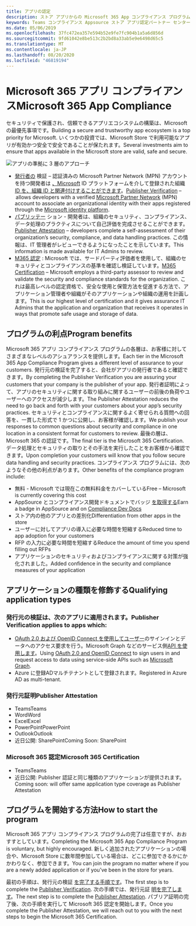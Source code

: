 ```yaml
---
title: アプリの認定
description: ストア アプリからの Microsoft 365 App コンプライアンス プログラムについて説明します。
keywords: Teams コンプライアンス Appsource ストア アプリ認定パートナー センター
ms.date: 05/06/2019
ms.openlocfilehash: 37fc472ea357e594b52e9fe7fc904b1a5a6d856d
ms.sourcegitcommit: 9fd61042e8be513c2b2bd8a33ab5e9e6498d65c5
ms.translationtype: MT
ms.contentlocale: ja-JP
ms.lasthandoff: 08/20/2020
ms.locfileid: "46819194"
---
```

# <a name="microsoft-365-app-compliance"></a><span data-ttu-id="1067f-104">Microsoft 365 アプリ コンプライアンス</span><span class="sxs-lookup"><span data-stu-id="1067f-104">Microsoft 365 App Compliance</span></span> 

<span data-ttu-id="1067f-105">セキュリティで保護され、信頼できるアプリエコシステムの構築は、Microsoft の最優先事項です。</span><span class="sxs-lookup"><span data-stu-id="1067f-105">Building a secure and trustworthy app ecosystem is a top priority for Microsoft.</span></span> <span data-ttu-id="1067f-106">いくつかの投資では、Microsoft Store で利用可能なアプリが有効かつ安全で安全であることが保たれます。</span><span class="sxs-lookup"><span data-stu-id="1067f-106">Several investments aim to ensure that apps available in the Microsoft store are valid, safe and secure.</span></span> 

  ![アプリの準拠に 3 層のアプローチ](../../../../assets/images/Three_Tiers.png) 

-   <span data-ttu-id="1067f-108">[発行者の](https://docs.microsoft.com/azure/active-directory/develop/publisher-verification-overview)  検証 – 認証済みの Microsoft Partner Network (MPN) アカウントを持つ開発者は [、Microsoft](https://partner.microsoft.com/membership) ID プラットフォームを介して登録された組織 [ID を、組織 ID と関連付けすることができます](https://docs.microsoft.com/azure/active-directory/develop/)。</span><span class="sxs-lookup"><span data-stu-id="1067f-108">[Publisher Verification](https://docs.microsoft.com/azure/active-directory/develop/publisher-verification-overview)  –  allows developers with a verified [Microsoft Partner Network](https://partner.microsoft.com/membership) (MPN) account to associate an organizational identity with their apps registered through the [Microsoft identity platform](https://docs.microsoft.com/azure/active-directory/develop/).</span></span>
-   <span data-ttu-id="1067f-109">[パブリッテー](https://docs.microsoft.com/microsoft-365-app-certification/docs/enterprise-app-attestation-guide) ション - 開発者は、組織のセキュリティ、コンプライアンス、データ処理のプラクティスについて自己評価を完成させることができます。</span><span class="sxs-lookup"><span data-stu-id="1067f-109">[Publisher Attestation](https://docs.microsoft.com/microsoft-365-app-certification/docs/enterprise-app-attestation-guide) – developers complete a self-assessment of their organization’s security, compliance, and data handling practices.</span></span> <span data-ttu-id="1067f-110">この情報は、IT 管理者がレビューできるようになったことを示しています。</span><span class="sxs-lookup"><span data-stu-id="1067f-110">This information is made available for IT Admins to review.</span></span> 
-   <span data-ttu-id="1067f-111">[M365 認定](https://docs.microsoft.com/microsoft-365-app-certification/docs/enterprise-app-certification-guide) : Microsoft では、サードパーティ評価者を使用して、組織のセキュリティとコンプライアンスの基準を確認し検証しています。</span><span class="sxs-lookup"><span data-stu-id="1067f-111">[M365 Certification](https://docs.microsoft.com/microsoft-365-app-certification/docs/enterprise-app-certification-guide) – Microsoft employs a third-party assessor to review and validate the security and compliance standards for the organization.</span></span> <span data-ttu-id="1067f-112">これは最高レベルの認定資格で、安全な使用と保管方法を促進する方法で、アプリケーション管理者や組織がそのアプリケーションや組織の運用を計画します。</span><span class="sxs-lookup"><span data-stu-id="1067f-112">This is our highest level of certification and it gives assurance IT Admins that the application and organization that receives it operates in ways that promote safe usage and storage of data.</span></span>


## <a name="program-benefits"></a><span data-ttu-id="1067f-113">プログラムの利点</span><span class="sxs-lookup"><span data-stu-id="1067f-113">Program benefits</span></span>

<span data-ttu-id="1067f-114">Microsoft 365 アプリ コンプライアンス プログラムの各層は、お客様に対してさまざまなレベルのアシュアランスを提供します。</span><span class="sxs-lookup"><span data-stu-id="1067f-114">Each tier in the Microsoft 365 App Compliance Program gives a different level of assurance to your customers.</span></span> <span data-ttu-id="1067f-115">発行元の検証を完了すると、会社がアプリの発行者であると確認できます。</span><span class="sxs-lookup"><span data-stu-id="1067f-115">By completing the Publisher Verification you are assuring your customers that your company is the publisher of your app.</span></span> <span data-ttu-id="1067f-116">発行者証明によって、アプリのセキュリティに関する取り組みに関するユーザーの前後の負荷やユーザーへのアクセスが減少します。</span><span class="sxs-lookup"><span data-stu-id="1067f-116">The Publisher Attestation reduces the need to go back and forth with your customers about your app’s security practices.</span></span> <span data-ttu-id="1067f-117">セキュリティとコンプライアンスに関するよく寄せられる質問への回答を、一貫した形式で 1 かつに公開し、お客様が確認します。</span><span class="sxs-lookup"><span data-stu-id="1067f-117">We publish your responses to common questions about security and compliance in one location in a consistent format for customers to review.</span></span> <span data-ttu-id="1067f-118">最後の層は、Microsoft 365 の認証です。</span><span class="sxs-lookup"><span data-stu-id="1067f-118">The final tier is the Microsoft 365 Certification.</span></span> <span data-ttu-id="1067f-119">データ処理とセキュリティの取りとその手法を実行したことをお客様から確認できます。</span><span class="sxs-lookup"><span data-stu-id="1067f-119">Upon completion your customers will know that you follow secure data handling and security practices.</span></span> <span data-ttu-id="1067f-120">コンプライアンス プログラムには、次のようなその他の利点があります。</span><span class="sxs-lookup"><span data-stu-id="1067f-120">Other benefits of the compliance program include:</span></span>
-   <span data-ttu-id="1067f-121">無料 - Microsoft では現在この無料料金をカバーしている</span><span class="sxs-lookup"><span data-stu-id="1067f-121">Free – Microsoft is currently covering this cost</span></span>
-   <span data-ttu-id="1067f-122">AppSource とコンプライアンス開発ドキュメントでバッジ [を取得する](https://docs.microsoft.com/microsoft-365-app-certification/teams/teams-apps)</span><span class="sxs-lookup"><span data-stu-id="1067f-122">Earn a badge in AppSource and on [Compliance Dev Docs](https://docs.microsoft.com/microsoft-365-app-certification/teams/teams-apps)</span></span>
-   <span data-ttu-id="1067f-123">ストア内の他のアプリとの差別化</span><span class="sxs-lookup"><span data-stu-id="1067f-123">Differentiation from other apps in the store</span></span>
-   <span data-ttu-id="1067f-124">ユーザーに対してアプリの導入に必要な時間を短縮する</span><span class="sxs-lookup"><span data-stu-id="1067f-124">Reduced time to app adoption for your customers</span></span>
-   <span data-ttu-id="1067f-125">RFP の入力に必要な時間を短縮する</span><span class="sxs-lookup"><span data-stu-id="1067f-125">Reduce the amount of time you spend filling out RFPs</span></span>
-   <span data-ttu-id="1067f-126">アプリケーションのセキュリティおよびコンプライアンスに関する対策が強化されました。</span><span class="sxs-lookup"><span data-stu-id="1067f-126">Added confidence in the security and compliance measures of your application</span></span>

## <a name="qualifying-application-types"></a><span data-ttu-id="1067f-127">アプリケーションの種類を修飾する</span><span class="sxs-lookup"><span data-stu-id="1067f-127">Qualifying application types</span></span> 
### <a name="publisher-verification-applies-to-apps-which"></a><span data-ttu-id="1067f-128">発行元の検証は、次のアプリに適用されます。</span><span class="sxs-lookup"><span data-stu-id="1067f-128">Publisher Verification applies to apps which:</span></span> 
- <span data-ttu-id="1067f-129">[OAuth 2.0 および OpenID Connect を使用してユーザー](https://docs.microsoft.com/azure/active-directory/develop/active-directory-v2-protocols)のサインインとデータへのアクセス要求を行う。Microsoft Graph などのサービス側[API を使用します](https://developer.microsoft.com/graph/)。</span><span class="sxs-lookup"><span data-stu-id="1067f-129">Using [OAuth 2.0 and OpenID Connect](https://docs.microsoft.com/azure/active-directory/develop/active-directory-v2-protocols) to sign users in and request access to data using service-side APIs such as [Microsoft Graph](https://developer.microsoft.com/graph/).</span></span> 
- <span data-ttu-id="1067f-130">Azure に登録ADマルチテナントとして登録されます。</span><span class="sxs-lookup"><span data-stu-id="1067f-130">Registered in Azure AD as multi-tenant.</span></span> 

### <a name="publisher-attestation"></a><span data-ttu-id="1067f-131">発行元証明</span><span class="sxs-lookup"><span data-stu-id="1067f-131">Publisher Attestation</span></span>
-   <span data-ttu-id="1067f-132">Teams</span><span class="sxs-lookup"><span data-stu-id="1067f-132">Teams</span></span>
-   <span data-ttu-id="1067f-133">Word</span><span class="sxs-lookup"><span data-stu-id="1067f-133">Word</span></span>
-   <span data-ttu-id="1067f-134">Excel</span><span class="sxs-lookup"><span data-stu-id="1067f-134">Excel</span></span>
-   <span data-ttu-id="1067f-135">PowerPoint</span><span class="sxs-lookup"><span data-stu-id="1067f-135">PowerPoint</span></span>
-   <span data-ttu-id="1067f-136">Outlook</span><span class="sxs-lookup"><span data-stu-id="1067f-136">Outlook</span></span>
- <span data-ttu-id="1067f-137">近日公開: SharePoint</span><span class="sxs-lookup"><span data-stu-id="1067f-137">Coming Soon: SharePoint</span></span>

### <a name="microsoft-365-certification"></a><span data-ttu-id="1067f-138">Microsoft 365 認定</span><span class="sxs-lookup"><span data-stu-id="1067f-138">Microsoft 365 Certification</span></span>
-   <span data-ttu-id="1067f-139">Teams</span><span class="sxs-lookup"><span data-stu-id="1067f-139">Teams</span></span>
-   <span data-ttu-id="1067f-140">近日公開: Publisher 認証と同じ種類のアプリケーションが提供されます。</span><span class="sxs-lookup"><span data-stu-id="1067f-140">Coming soon: will offer same application type coverage as Publisher Attestation</span></span>

## <a name="how-to-start-the-program"></a><span data-ttu-id="1067f-141">プログラムを開始する方法</span><span class="sxs-lookup"><span data-stu-id="1067f-141">How to start the program</span></span>

<span data-ttu-id="1067f-142">Microsoft 365 アプリ コンプライアンス プログラムの完了は任意ですが、おおすすとしています。</span><span class="sxs-lookup"><span data-stu-id="1067f-142">Completing the Microsoft 365 App Compliance Program is voluntary, but highly encouraged.</span></span> <span data-ttu-id="1067f-143">新しく追加されたアプリケーションの場合や、Microsoft Store に数年間参加している場合は、どこに参加できるかにかかわりなく、参加できます。</span><span class="sxs-lookup"><span data-stu-id="1067f-143">You can join the program no matter where if you are a newly added application or if you’ve been in the store for years.</span></span> 

<span data-ttu-id="1067f-144">最初の手順は、発行元の検証 [を完了する手順です](https://docs.microsoft.com/azure/active-directory/develop/publisher-verification-overview)。</span><span class="sxs-lookup"><span data-stu-id="1067f-144">The first step is to complete the [Publisher Verification](https://docs.microsoft.com/azure/active-directory/develop/publisher-verification-overview).</span></span> <span data-ttu-id="1067f-145">次の手順では、発行元証 [明を完了します](https://docs.microsoft.com/microsoft-365-app-certification/docs/attestation)。</span><span class="sxs-lookup"><span data-stu-id="1067f-145">The next step is to complete the [Publisher Attestation](https://docs.microsoft.com/microsoft-365-app-certification/docs/attestation).</span></span> <span data-ttu-id="1067f-146">パブリア証明の完了後、次の手順を実行して Microsoft 365 認定を開始します。</span><span class="sxs-lookup"><span data-stu-id="1067f-146">Once you complete the Publisher Attestation, we will reach out to you with the next steps to begin the Microsoft 365 Certification.</span></span>
